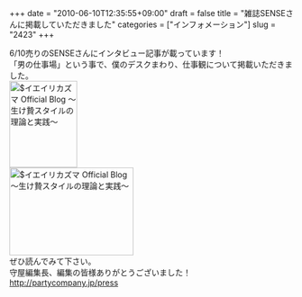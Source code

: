 +++
date = "2010-06-10T12:35:55+09:00"
draft = false
title = "雑誌SENSEさんに掲載していただきました"
categories = ["インフォメーション"]
slug = "2423"
+++

<p>6/10売りのSENSEさんにインタビュー記事が載っています！<br />
「男の仕事場」という事で、僕のデスクまわり、仕事観について掲載いただきました。<br />
<a href="http://ieiri.net/wordpress/wp-content/uploads/ameblo/blog_import_4f7a394837b65.jpg"><img src="http://ieiri.net/wordpress/wp-content/uploads/ameblo/blog_import_4f7a3947de335.jpg"  alt="$イエイリカズマ Official Blog ～生け贄スタイルの理論と実践～" width="120" height="154" border="0" /></a><br />
<a href="http://ieiri.net/wordpress/wp-content/uploads/ameblo/blog_import_4f7a3949b4c63.png"><img src="http://ieiri.net/wordpress/wp-content/uploads/ameblo/blog_import_4f7a3948f1552.png"  alt="$イエイリカズマ Official Blog ～生け贄スタイルの理論と実践～" width="220" height="156" border="0" /></a><br />
ぜひ読んでみて下さい。<br />
守屋編集長、編集の皆様ありがとうございました！<br />
<a href="http://partycompany.jp/press" target="_blank">http://partycompany.jp/press</a></p>
